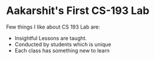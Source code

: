 # Aakarshit's First CS-193 Lab

Few things I like about CS 193 Lab are:
- Insightful Lessons are taught.
- Conducted by students which is unique
- Each class has something new to learn





